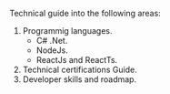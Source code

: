 Technical guide into the following areas:
1. Programmig languages.
    - C# .Net.
    - NodeJs.
    - ReactJs and ReactTs.
2. Technical certifications Guide.
3. Developer skills and roadmap.